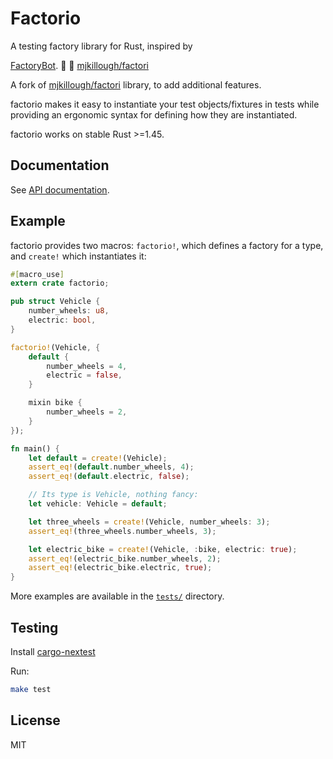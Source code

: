 # Factorio

A testing factory library for Rust, inspired by

[FactoryBot](https://github.com/thoughtbot/factory_bot). 🤖 🦀
[mjkillough/factori](https://github.com/mjkillough/factori)

A fork of [mjkillough/factori](https://github.com/mjkillough/factori) library,
to add additional features.

factorio makes it easy to instantiate your test objects/fixtures in tests while
providing an ergonomic syntax for defining how they are instantiated.

factorio works on stable Rust >=1.45.

## Documentation

See [API documentation](https://docs.rs/factorio/latest/factorio/).

## Example

factorio provides two macros: `factorio!`, which defines a factory for a type,
and `create!` which instantiates it:

```rust
#[macro_use]
extern crate factorio;

pub struct Vehicle {
    number_wheels: u8,
    electric: bool,
}

factorio!(Vehicle, {
    default {
        number_wheels = 4,
        electric = false,
    }

    mixin bike {
        number_wheels = 2,
    }
});

fn main() {
    let default = create!(Vehicle);
    assert_eq!(default.number_wheels, 4);
    assert_eq!(default.electric, false);

    // Its type is Vehicle, nothing fancy:
    let vehicle: Vehicle = default;

    let three_wheels = create!(Vehicle, number_wheels: 3);
    assert_eq!(three_wheels.number_wheels, 3);

    let electric_bike = create!(Vehicle, :bike, electric: true);
    assert_eq!(electric_bike.number_wheels, 2);
    assert_eq!(electric_bike.electric, true);
}
```

More examples are available in the
[`tests/`](https://github.com/mjkillough/factorio/tree/master/tests) directory.

## Testing

Install [cargo-nextest](https://nexte.st/)

Run:

```sh
make test
```

## License

MIT
